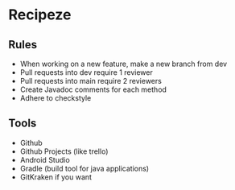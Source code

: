 # Recipeze

## Rules

- When working on a new feature, make a new branch from dev
- Pull requests into dev require 1 reviewer
- Pull requests into main require 2 reviewers
- Create Javadoc comments for each method
- Adhere to checkstyle


## Tools

- Github
- Github Projects (like trello)
- Android Studio
- Gradle (build tool for java applications)
- GitKraken if you want
